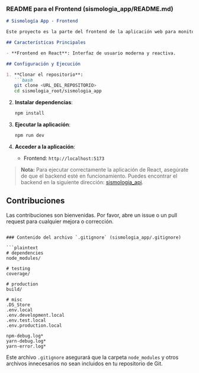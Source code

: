 ### README para el Frontend (sismologia_app/README.md)

```markdown
# Sismología App - Frontend

Este proyecto es la parte del frontend de la aplicación web para monitorear y comentar sobre eventos sísmicos. Está desarrollado en React utilizando Vite.

## Características Principales

- **Frontend en React**: Interfaz de usuario moderna y reactiva.

## Configuración y Ejecución

1. **Clonar el repositorio**:
   ```bash
   git clone <URL_DEL_REPOSITORIO>
   cd sismologia_root/sismologia_app
   ```

2. **Instalar dependencias**:
   ```bash
   npm install
   ```

3. **Ejecutar la aplicación**:
   ```bash
   npm run dev
   ```

4. **Acceder a la aplicación**:
   - Frontend: `http://localhost:5173`

> **Nota:** Para ejecutar correctamente la aplicación de React, asegúrate de que el backend esté en funcionamiento. Puedes encontrar el backend en la siguiente dirección: [sismologia_api](https://github.com/luismontanor/sismologia_api).

## Contribuciones

Las contribuciones son bienvenidas. Por favor, abre un issue o un pull request para cualquier mejora o corrección.
```

### Contenido del archivo `.gitignore` (sismologia_app/.gitignore)

```plaintext
# dependencies
node_modules/

# testing
coverage/

# production
build/

# misc
.DS_Store
.env.local
.env.development.local
.env.test.local
.env.production.local

npm-debug.log*
yarn-debug.log*
yarn-error.log*
```

Este archivo `.gitignore` asegurará que la carpeta `node_modules` y otros archivos innecesarios no sean incluidos en tu repositorio de Git.
